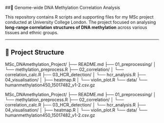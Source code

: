 ##🧬 Genome-wide DNA Methylation Correlation Analysis

This repository contains R scripts and supporting files for my MSc project conducted at University College London. The project focused on analysing **long-range correlation structures of DNA methylation** across various tissues and ethnic groups.

---

## 📁 Project Structure
MSc_DNAmethylation_Project/ 
├── README.md 
├── 01_preprocessing/ 
│ └── methylation_preprocess.R 
├── 02_correlation/ 
│ └── correlation_calc.R 
├── 03_HCR_detection/ 
│ └── hcr_analysis.R 
├── 04_visualisation/ 
│ ├── heatmap.R 
│ └── violin_plot.R 
└── data/ 
└── humanmethylation450_15017482_v1-2.csv.gz

MSc_DNAmethylation_Project/
├── README.md
├── 01_preprocessing/
│   └── methylation_preprocess.R
├── 02_correlation/
│   └── correlation_calc.R
├── 03_HCR_detection/
│   └── hcr_analysis.R
├── 04_visualisation/
│   ├── heatmap.R
│   └── violin_plot.R
└── data/
    └──  humanmethylation450_15017482_v1-2.csv.gz
